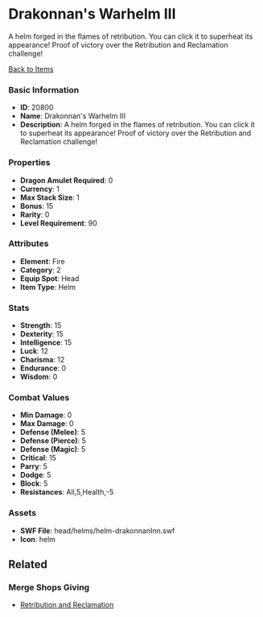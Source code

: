 # Drakonnan's Warhelm III

A helm forged in the flames of retribution. You can click it to superheat its appearance! Proof of victory over the Retribution and Reclamation challenge!

[Back to Items](../items.md)

### Basic Information

- **ID**: 20800
- **Name**: Drakonnan&#039;s Warhelm III
- **Description**: A helm forged in the flames of retribution. You can click it to superheat its appearance! Proof of victory over the Retribution and Reclamation challenge!

### Properties

- **Dragon Amulet Required**: 0
- **Currency**: 1
- **Max Stack Size**: 1
- **Bonus**: 15
- **Rarity**: 0
- **Level Requirement**: 90

### Attributes

- **Element**: Fire
- **Category**: 2
- **Equip Spot**: Head
- **Item Type**: Helm

### Stats

- **Strength**: 15
- **Dexterity**: 15
- **Intelligence**: 15
- **Luck**: 12
- **Charisma**: 12
- **Endurance**: 0
- **Wisdom**: 0

### Combat Values

- **Min Damage**: 0
- **Max Damage**: 0
- **Defense (Melee)**: 5
- **Defense (Pierce)**: 5
- **Defense (Magic)**: 5
- **Critical**: 15
- **Parry**: 5
- **Dodge**: 5
- **Block**: 5
- **Resistances**: All,5,Health,-5

### Assets

- **SWF File**: head/helms/helm-drakonnanInn.swf
- **Icon**: helm

## Related

### Merge Shops Giving

- [Retribution and Reclamation](../merge-shops/363-retribution-and-reclamation.md)

